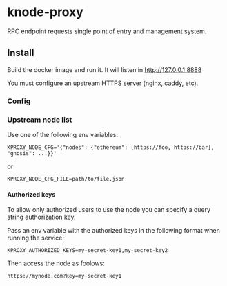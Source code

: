 # knode-proxy

RPC endpoint requests single point of entry and management system.

## Install

Build the docker image and run it. It will listen in http://127.0.0.1:8888

You must configure an upstream HTTPS server (nginx, caddy, etc).

### Config

### Upstream node list

Use one of the following env variables:

`KPROXY_NODE_CFG='{"nodes": {"ethereum": [https://foo, https://bar], "gnosis": ...}}'`

or

`KPROXY_NODE_CFG_FILE=path/to/file.json`

#### Authorized keys

To allow only authorized users to use the node you can specify a query string
authorization key.

Pass an env variable with the authorized keys in the following format when running the service:

`KPROXY_AUTHORIZED_KEYS=my-secret-key1,my-secret-key2`

Then access the node as foolows:

`https://mynode.com?key=my-secret-key1`
